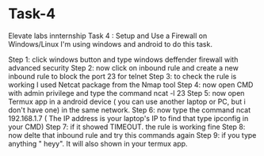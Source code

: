 # Task-4
Elevate labs innternship Task 4 : Setup and Use a Firewall on Windows/Linux
I'm using windows and android to do this task. 

Step 1: click windows button and type windows deffender firewall with advanced security
Step 2: now click on inbound rule and create a new inbound rule to block the port 23 for telnet 
Step 3: to check the rule is working I used Netcat package from the Nmap tool 
Step 4: now open CMD with admin privilege and type the command ncat -l 23
Step 5: now open Termux app in a android device ( you can use another laptop or PC, but i don't have one) in the same network.
Step 6: now type the command ncat 192.168.1.7 ( The IP address is your laptop's IP to find that type ipconfig in your CMD)
Step 7: if it showed TIMEOUT. the rule is working fine
Step 8: now delte that inbound rule and try this commands again 
Step 9: if you type anything " heyy". It will also shown in your termux app.




